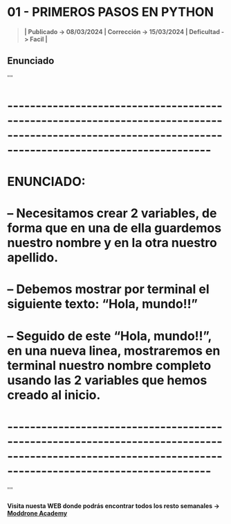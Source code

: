 # 01 - PRIMEROS PASOS EN PYTHON

> #### | Publicado -> 08/03/2024 | Corrección -> 15/03/2024 | Deficultad -> Facil |

## Enunciado
'''
# ------------------------------------------------------------------------------------------------------------------------------------------------------
# ENUNCIADO:
# – Necesitamos crear 2 variables, de forma que en una de ella guardemos nuestro nombre y en la otra nuestro apellido.
# – Debemos mostrar por terminal el siguiente texto: “Hola, mundo!!”
# – Seguido de este “Hola, mundo!!”, en una nueva linea, mostraremos en terminal nuestro nombre completo usando las 2 variables que hemos creado al inicio.
# ------------------------------------------------------------------------------------------------------------------------------------------------------
'''

#### Visita nuesta WEB donde podrás encontrar todos los resto semanales -> [Moddrone Academy](https://moddroneacademy.com/index.php/python/)